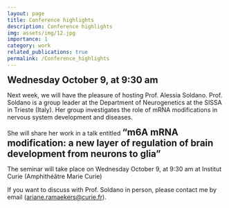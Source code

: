 ```yaml
---
layout: page
title: Conference highlights 
description: Conference highlights 
img: assets/img/12.jpg
importance: 1
category: work
related_publications: true
permalink: /Conference_highlights 
---
```


<span style="font-size: 1.5em;"><strong>Wednesday October 9, at 9:30 am</strong></span><br>

Next week, we will have the pleasure of hosting Prof. Alessia Soldano. Prof. Soldano is a group leader at the Department of Neurogenetics at the SISSA in Trieste (Italy). Her group investigates the role of mRNA modifications in nervous system development and diseases.
 
She will share her work in a talk entitled <span style="font-size: 1.5em;"><strong> “m6A mRNA modification: a new layer of regulation of brain development from neurons to glia” </strong></span><br>
 
The seminar will take place on Wednesday October 9, at 9:30 am at Institut Curie (Amphithéâtre Marie Curie)
 
If you want to discuss with Prof. Soldano in person, please contact me by email (ariane.ramaekers@curie.fr).

